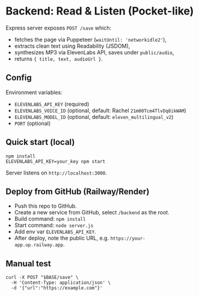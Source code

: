 # Backend: Read & Listen (Pocket-like)

Express server exposes `POST /save` which:
- fetches the page via Puppeteer (`waitUntil: 'networkidle2'`),
- extracts clean text using Readability (JSDOM),
- synthesizes MP3 via ElevenLabs API, saves under `public/audio`,
- returns `{ title, text, audioUrl }`.

## Config
Environment variables:
- `ELEVENLABS_API_KEY` (required)
- `ELEVENLABS_VOICE_ID` (optional, default: Rachel `21m00Tcm4TlvDq8ikWAM`)
- `ELEVENLABS_MODEL_ID` (optional, default: `eleven_multilingual_v2`)
- `PORT` (optional)

## Quick start (local)
```
npm install
ELEVENLABS_API_KEY=your_key npm start
```
Server listens on `http://localhost:3000`.

## Deploy from GitHub (Railway/Render)
- Push this repo to GitHub.
- Create a new service from GitHub, select `/backend` as the root.
- Build command: `npm install`
- Start command: `node server.js`
- Add env var `ELEVENLABS_API_KEY`.
- After deploy, note the public URL, e.g. `https://your-app.up.railway.app`.

## Manual test
```
curl -X POST "$BASE/save" \
  -H 'Content-Type: application/json' \
  -d '{"url":"https://example.com"}'
```
